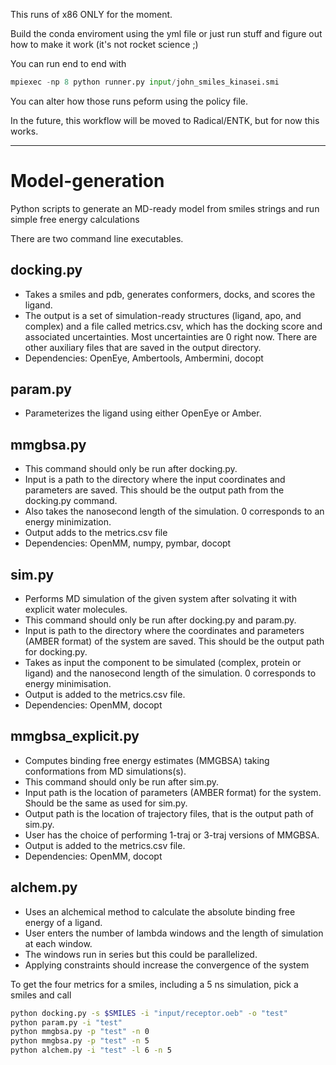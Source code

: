 This runs of x86 ONLY for the moment. 

Build the conda enviroment using the yml file or just run stuff and figure out how to make it work (it's not rocket science ;)

You can run end to end with 
```python 
mpiexec -np 8 python runner.py input/john_smiles_kinasei.smi
```

You can alter how those runs peform using the policy file.

In the future, this workflow will be moved to Radical/ENTK, but for now this works. 



---- 

# Model-generation
Python scripts to generate an MD-ready model from smiles strings and run simple free energy calculations 

There are two command line executables.

## docking.py
* Takes a smiles and pdb, generates conformers, docks, and scores the ligand.
* The output is a set of simulation-ready structures (ligand, apo, and complex) and a file called metrics.csv, which has the docking score and associated uncertainties. Most uncertainties are 0 right now. There are other auxiliary files that are saved in the output directory.
* Dependencies: OpenEye, Ambertools, Ambermini, docopt

## param.py
* Parameterizes the ligand using either OpenEye or Amber.

## mmgbsa.py
* This command should only be run after docking.py. 
* Input is a path to the directory where the input coordinates and parameters are saved. This should be the output path from the docking.py command.
* Also takes the nanosecond length of the simulation. 0 corresponds to an energy minimization.
* Output adds to the metrics.csv file
* Dependencies: OpenMM, numpy, pymbar, docopt

## sim.py
* Performs MD simulation of the given system after solvating it with explicit water molecules.
* This command should only be run after docking.py and param.py.
* Input is path to the directory where the coordinates and parameters (AMBER format) of the system are saved. This should be the output path for docking.py.
* Takes as input the component to be simulated (complex, protein or ligand) and the nanosecond length of the simulation. 0 corresponds to energy minimisation.
* Output is added to the metrics.csv file.
* Dependencies: OpenMM, docopt

## mmgbsa_explicit.py
* Computes binding free energy estimates (MMGBSA) taking conformations from MD simulations(s).
* This command should only be run after sim.py.
* Input path is the location of parameters (AMBER format) for the system. Should be the same as used for sim.py.
* Output path is the location of trajectory files, that is the output path of sim.py.
* User has the choice of performing 1-traj or 3-traj versions of MMGBSA.
* Output is added to the metrics.csv file.
* Dependencies: OpenMM, docopt

## alchem.py
* Uses an alchemical method to calculate the absolute binding free energy of a ligand.
* User enters the number of lambda windows and the length of simulation at each window.
* The windows run in series but this could be parallelized.
* Applying constraints should increase the convergence of the system

To get the four metrics for a smiles, including a 5 ns simulation, pick a smiles and call
~~~bash
python docking.py -s $SMILES -i "input/receptor.oeb" -o "test"
python param.py -i "test"
python mmgbsa.py -p "test" -n 0
python mmgbsa.py -p "test" -n 5
python alchem.py -i "test" -l 6 -n 5
~~~
